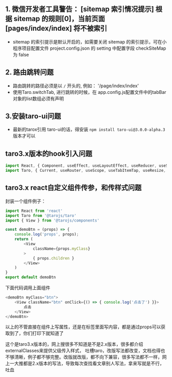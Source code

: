 ## 1. 微信开发者工具警告： [sitemap 索引情况提示] 根据 sitemap 的规则[0]，当前页面 [pages/index/index] 将不被索引

- sitemap 的索引提示是默认开启的，如需要关闭 sitemap 的索引提示，可在小程序项目配置文件 project.config.json 的 setting 中配置字段 checkSiteMap为 false

## 2. 路由跳转问题

- 路由跳转的路径必须是以 `/` 开头的, 例如： '/page/index/index'
- 使用Taro.switchTab, 进行跳转的时候，在 app.config.js配置文件中的tabBar对象的list数组必须有声明

## 3.安装taro-ui问题

- 最新的tarox引用 taro-ui的话，得安装 `npm install taro-ui@3.0.0-alpha.3` 版本才可以

## taro3.x版本的hook引入问题

```js
import React, { Component, useEffect, useLayoutEffect, useReducer, useState, useContext, useRef, useCallback, useMemo, } from 'react'
import Taro, { Current, useRouter, useScope, useTabItemTap, useResize, useReachBottom, usePullDownRefresh, useDidHide, useDidShow, usePageScroll } from '@tarojs/taro'
```

## taro3.x react自定义组件传参，和传样式问题

封装一个组件例子：
```js
import React from 'react'
import Taro from '@tarojs/taro'
import { View } from '@tarojs/components'

const demoBtn = (props) => {
    console.log('props', props);
    return (
        <View
            className={props.myClass}
        >
            { props.children }
        </View>
    )
}
export default demoBtn
```

下面代码调用上面组件

```js
<demoBtn myClass="btn">
    <View className="btn" onClick={() => { console.log('点击了') }}>
        点击
    </View>
</demoBtn>
```

以上的不管直接在组件上写属性，还是在标签里面写内容，都是通过props可以获取到了，你们打印下就知道了

这个是taro3.x版本的，网上搜很多不知道是不是2.x版本，很多都介绍externalClasses来提供父级传入样式， 吐槽taro，改版写法都改变，文档也得也不够清晰，例子都不够完整。改版就改版，都不向下兼容，很多写法都不一样，网上一大推都是2.x版本的写法，导致每次查找看文章别人写法，拿来写就是不行，吐血